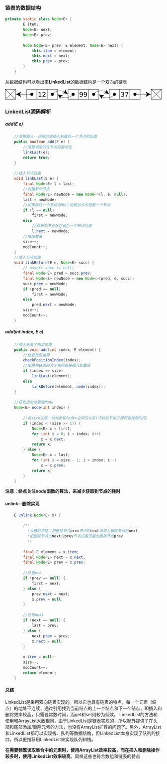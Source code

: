 ### 链表的数据结构

```java
private static class Node<E> {
        E item;
        Node<E> next;
        Node<E> prev;

        Node(Node<E> prev, E element, Node<E> next) {
            this.item = element;
            this.next = next;
            this.prev = prev;
        }
    }
```

从数据结构可以看出来**LinkedList**的数据结构是一个双向的链表

![双向链表图示](https://github.com/mxsm/document/blob/master/image/datastructure/Doubly-linked-list.svg.png?raw=true)

### LinkedList源码解析

##### add(E e)

```java
    //直接插入--调用的是插入到最后一个节点的后面
    public boolean add(E e) {
        //直接调用的往节点后面添加
        linkLast(e);
        return true;
    }

	//插入节点后面
	void linkLast(E e) {
        final Node<E> l = last;
        //创建新的节点
        final Node<E> newNode = new Node<>(l, e, null);
        last = newNode;
        //如果最后一个节点为NULL说明加入的是第一个节点
        if (l == null)
            first = newNode;
        else
            //将新的节点放在最后一个节点后面
            l.next = newNode;
        //增加数量
        size++;
        modCount++;
    }
	//插入节点前面
    void linkBefore(E e, Node<E> succ) {
        // assert succ != null;
        final Node<E> pred = succ.prev;
        final Node<E> newNode = new Node<>(pred, e, succ);
        succ.prev = newNode;
        if (pred == null)
            first = newNode;
        else
            pred.next = newNode;
        size++;
        modCount++;
    }
```

##### add(int index, E e)

```java
    //插入到某个指定位置
	public void add(int index, E element) {
        //检查是否越界
        checkPositionIndex(index);
        //如果和链表的大小相同直接插入到最后
        if (index == size)
            linkLast(element);
        else
            linkBefore(element, node(index));
    }
	
	//获取当前位置的Node
	Node<E> node(int index) {
        
		//将size左移一位判断和index之间的关系(巧妙的节省了便利查找的时间)
        if (index < (size >> 1)) {
            Node<E> x = first;
            for (int i = 0; i < index; i++)
                x = x.next;
            return x;
        } else {
            Node<E> x = last;
            for (int i = size - 1; i > index; i--)
                x = x.prev;
            return x;
        }
    }

```

**注意：终点关注node函数的算法，来减少获取到节点的耗时**

#### unlink--删除实现

```java
    E unlink(Node<E> x) {
       
        /**
          *大概的思路：把删除节点prev节点的next设置为删除节点的next
          *把删除节点的next的prev节点设置设置为删除节点prev
          */
        
        final E element = x.item;
        final Node<E> next = x.next;
        final Node<E> prev = x.prev;
		
        //处理pre
        if (prev == null) {
            first = next;
        } else {
            prev.next = next;
            x.prev = null;
        }
		
        //处理next 
        if (next == null) {
            last = prev;
        } else {
            next.prev = prev;
            x.next = null;
        }

        x.item = null;
        size--;
        modCount++;
        return element;
    }
```

#### 总结

LinkedList是采用双向链表实现的。所以它也具有链表的特点，每一个元素（结点）的地址不连续，通过引用找到当前结点的上一个结点和下一个结点，即插入和删除效率较高，只需要常数时间，而get和set则较为低效。
 LinkedList的方法和使用和ArrayList大致相同，由于LinkedList是链表实现的，所以额外提供了在头部和尾部添加/删除元素的方法，也没有ArrayList扩容的问题了。另外，ArrayList和LinkedList都可以实现栈、队列等数据结构，但LinkedList本身实现了队列的接口，所以更推荐用LinkedList来实现队列和栈。

**在需要频繁读取集合中的元素时，使用ArrayList效率较高，而在插入和删除操作较多时，使用LinkedList效率较高**。同样这些也符合数组和链表的特点
